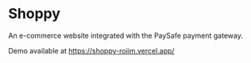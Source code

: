 # Shoppy

An e-commerce website integrated with the PaySafe payment gateway.

Demo available at https://shoppy-roiim.vercel.app/
